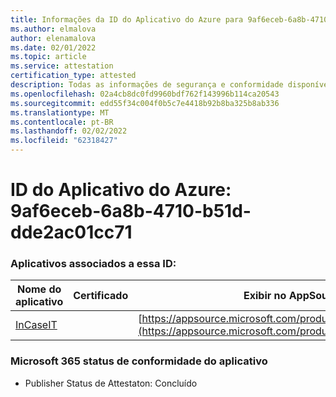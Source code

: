 ```yaml
---
title: Informações da ID do Aplicativo do Azure para 9af6eceb-6a8b-4710-b51d-dde2ac01cc71
ms.author: elmalova
author: elenamalova
ms.date: 02/01/2022
ms.topic: article
ms.service: attestation
certification_type: attested
description: Todas as informações de segurança e conformidade disponíveis para 9af6eceb-6a8b-4710-b51d-dde2ac01cc71.
ms.openlocfilehash: 02a4cb8dc0fd9960bdf762f143996b114ca20543
ms.sourcegitcommit: edd55f34c004f0b5c7e4418b92b8ba325b8ab336
ms.translationtype: MT
ms.contentlocale: pt-BR
ms.lasthandoff: 02/02/2022
ms.locfileid: "62318427"
---
```

# <a name="azure-app-id-9af6eceb-6a8b-4710-b51d-dde2ac01cc71"></a>ID do Aplicativo do Azure: 9af6eceb-6a8b-4710-b51d-dde2ac01cc71


### <a name="apps-associated-with-this-id"></a>Aplicativos associados a essa ID:
| **Nome do aplicativo** | **Certificado** | **Exibir no AppSource** |
|--------------|---------------|-----------------------|
| [InCaseIT](https://docs.microsoft.com/microsoft-365-app-certification/forward/WA200003265) |  | [https://appsource.microsoft.com/product/office/WA200003265](https://appsource.microsoft.com/product/office/WA200003265) |

### <a name="microsoft-365-app-compliance-status"></a>Microsoft 365 status de conformidade do aplicativo
- Publisher Status de Attestaton: Concluído
